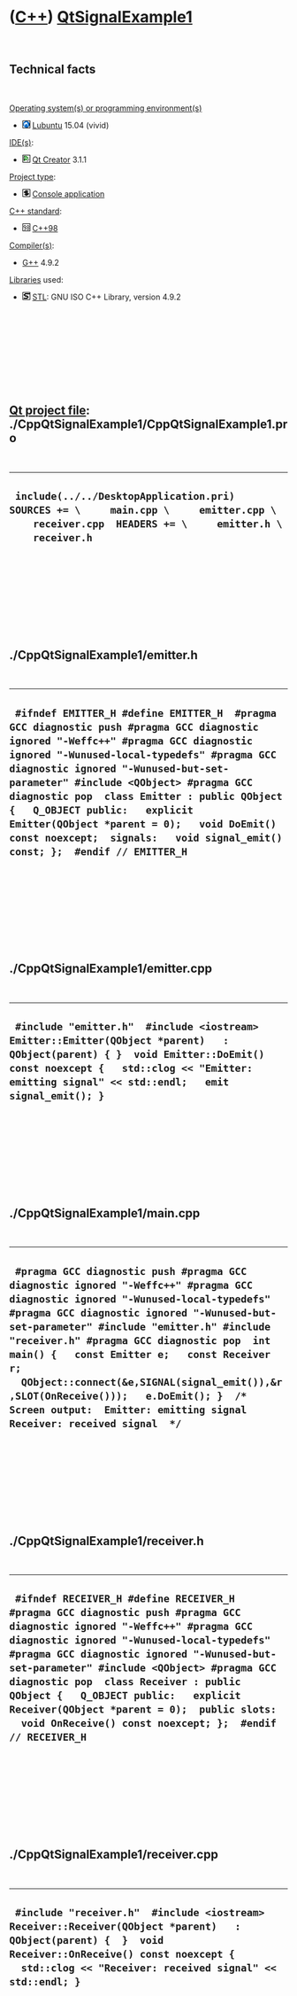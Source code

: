 
 

 

 

 

 

([C++](Cpp.md)) [QtSignalExample1](CppQtSignalExample1.md)
============================================================

 

Technical facts
---------------

 

[Operating system(s) or programming environment(s)](CppOs.md)

-   ![Lubuntu](PicLubuntu.png) [Lubuntu](CppLubuntu.md) 15.04 (vivid)

[IDE(s)](CppIde.md):

-   ![Qt Creator](PicQtCreator.png) [Qt Creator](CppQtCreator.md) 3.1.1

[Project type](CppQtProjectType.md):

-   ![console](PicConsole.png) [Console
    application](CppConsoleApplication.md)

[C++ standard](CppStandard.md):

-   ![C++98](PicCpp98.png) [C++98](Cpp98.md)

[Compiler(s)](CppCompiler.md):

-   [G++](CppGpp.md) 4.9.2

[Libraries](CppLibrary.md) used:

-   ![STL](PicStl.png) [STL](CppStl.md): GNU ISO C++ Library, version
    4.9.2

 

 

 

 

 

[Qt project file](CppQtProjectFile.md): ./CppQtSignalExample1/CppQtSignalExample1.pro
--------------------------------------------------------------------------------------

 

  -------------------------------------------------------------------------------------------------------------------------------------------------------
  ` include(../../DesktopApplication.pri)  SOURCES += \     main.cpp \     emitter.cpp \     receiver.cpp  HEADERS += \     emitter.h \     receiver.h`
  -------------------------------------------------------------------------------------------------------------------------------------------------------

 

 

 

 

 

./CppQtSignalExample1/emitter.h
-------------------------------

 

  ------------------------------------------------------------------------------------------------------------------------------------------------------------------------------------------------------------------------------------------------------------------------------------------------------------------------------------------------------------------------------------------------------------------------------------------------------------------------------
  ` #ifndef EMITTER_H #define EMITTER_H  #pragma GCC diagnostic push #pragma GCC diagnostic ignored "-Weffc++" #pragma GCC diagnostic ignored "-Wunused-local-typedefs" #pragma GCC diagnostic ignored "-Wunused-but-set-parameter" #include <QObject> #pragma GCC diagnostic pop  class Emitter : public QObject {   Q_OBJECT public:   explicit Emitter(QObject *parent = 0);   void DoEmit() const noexcept;  signals:   void signal_emit() const; };  #endif // EMITTER_H`
  ------------------------------------------------------------------------------------------------------------------------------------------------------------------------------------------------------------------------------------------------------------------------------------------------------------------------------------------------------------------------------------------------------------------------------------------------------------------------------

 

 

 

 

 

./CppQtSignalExample1/emitter.cpp
---------------------------------

 

  ----------------------------------------------------------------------------------------------------------------------------------------------------------------------------------------------------------------------------------
  ` #include "emitter.h"  #include <iostream>  Emitter::Emitter(QObject *parent)   : QObject(parent) { }  void Emitter::DoEmit() const noexcept {   std::clog << "Emitter: emitting signal" << std::endl;   emit signal_emit(); }`
  ----------------------------------------------------------------------------------------------------------------------------------------------------------------------------------------------------------------------------------

 

 

 

 

 

./CppQtSignalExample1/main.cpp
------------------------------

 

  ----------------------------------------------------------------------------------------------------------------------------------------------------------------------------------------------------------------------------------------------------------------------------------------------------------------------------------------------------------------------------------------------------------------------------------------------------------------------------------------
  ` #pragma GCC diagnostic push #pragma GCC diagnostic ignored "-Weffc++" #pragma GCC diagnostic ignored "-Wunused-local-typedefs" #pragma GCC diagnostic ignored "-Wunused-but-set-parameter" #include "emitter.h" #include "receiver.h" #pragma GCC diagnostic pop  int main() {   const Emitter e;   const Receiver r;   QObject::connect(&e,SIGNAL(signal_emit()),&r,SLOT(OnReceive()));   e.DoEmit(); }  /* Screen output:  Emitter: emitting signal Receiver: received signal  */`
  ----------------------------------------------------------------------------------------------------------------------------------------------------------------------------------------------------------------------------------------------------------------------------------------------------------------------------------------------------------------------------------------------------------------------------------------------------------------------------------------

 

 

 

 

 

./CppQtSignalExample1/receiver.h
--------------------------------

 

  ---------------------------------------------------------------------------------------------------------------------------------------------------------------------------------------------------------------------------------------------------------------------------------------------------------------------------------------------------------------------------------------------------------------------------------------------------------------
  ` #ifndef RECEIVER_H #define RECEIVER_H  #pragma GCC diagnostic push #pragma GCC diagnostic ignored "-Weffc++" #pragma GCC diagnostic ignored "-Wunused-local-typedefs" #pragma GCC diagnostic ignored "-Wunused-but-set-parameter" #include <QObject> #pragma GCC diagnostic pop  class Receiver : public QObject {   Q_OBJECT public:   explicit Receiver(QObject *parent = 0);  public slots:   void OnReceive() const noexcept; };  #endif // RECEIVER_H`
  ---------------------------------------------------------------------------------------------------------------------------------------------------------------------------------------------------------------------------------------------------------------------------------------------------------------------------------------------------------------------------------------------------------------------------------------------------------------

 

 

 

 

 

./CppQtSignalExample1/receiver.cpp
----------------------------------

 

  ---------------------------------------------------------------------------------------------------------------------------------------------------------------------------------------------------------------------
  ` #include "receiver.h"  #include <iostream>  Receiver::Receiver(QObject *parent)   : QObject(parent) {  }  void Receiver::OnReceive() const noexcept {   std::clog << "Receiver: received signal" << std::endl; }`
  ---------------------------------------------------------------------------------------------------------------------------------------------------------------------------------------------------------------------

 

 

 

 

 

 

This page has been created by the [tool](Tools.md)
[CodeToHtml](ToolCodeToHtml.md)
